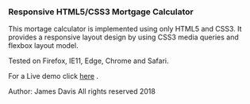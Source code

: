 ### Responsive HTML5/CSS3 Mortgage Calculator

This mortage calculator is implemented using only HTML5 and CSS3. It provides a
responsive layout design by using CSS3 media queries and flexbox layout model.

Tested on Firefox, IE11, Edge, Chrome and Safari.

For a Live demo click [here](https://vbazurtob.github.io/responsive-mortgage-calculator/mortgage-calculator.html) .

Author: James Davis
All rights reserved 2018
